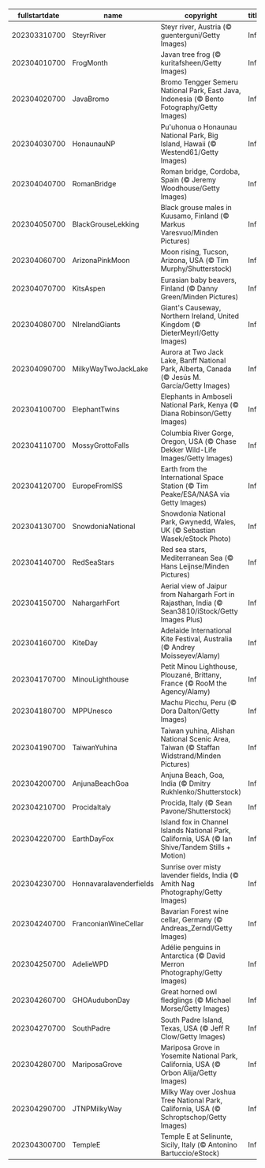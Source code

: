 |fullstartdate|name|copyright|title|image|
|--|--|--|--|--|
202303310700|SteyrRiver|Steyr river, Austria (© guenterguni/Getty Images)|Info|![](/en-AU/2023/04/202303310700SteyrRiver.jpg)|
202304010700|FrogMonth|Javan tree frog (© kuritafsheen/Getty Images)|Info|![](/en-AU/2023/04/202304010700FrogMonth.jpg)|
202304020700|JavaBromo|Bromo Tengger Semeru National Park, East Java, Indonesia (© Bento Fotography/Getty Images)|Info|![](/en-AU/2023/04/202304020700JavaBromo.jpg)|
202304030700|HonaunauNP|Pu'uhonua o Honaunau National Park, Big Island, Hawaii (© Westend61/Getty Images)|Info|![](/en-AU/2023/04/202304030700HonaunauNP.jpg)|
202304040700|RomanBridge|Roman bridge, Cordoba, Spain (© Jeremy Woodhouse/Getty Images)|Info|![](/en-AU/2023/04/202304040700RomanBridge.jpg)|
202304050700|BlackGrouseLekking|Black grouse males in Kuusamo, Finland (© Markus Varesvuo/Minden Pictures)|Info|![](/en-AU/2023/04/202304050700BlackGrouseLekking.jpg)|
202304060700|ArizonaPinkMoon|Moon rising, Tucson, Arizona, USA (© Tim Murphy/Shutterstock)|Info|![](/en-AU/2023/04/202304060700ArizonaPinkMoon.jpg)|
202304070700|KitsAspen|Eurasian baby beavers, Finland (© Danny Green/Minden Pictures)|Info|![](/en-AU/2023/04/202304070700KitsAspen.jpg)|
202304080700|NIrelandGiants|Giant's Causeway, Northern Ireland, United Kingdom (© DieterMeyrl/Getty Images)|Info|![](/en-AU/2023/04/202304080700NIrelandGiants.jpg)|
202304090700|MilkyWayTwoJackLake|Aurora at Two Jack Lake, Banff National Park, Alberta, Canada (© Jesús M. García/Getty Images)|Info|![](/en-AU/2023/04/202304090700MilkyWayTwoJackLake.jpg)|
202304100700|ElephantTwins|Elephants in Amboseli National Park, Kenya (© Diana Robinson/Getty Images)|Info|![](/en-AU/2023/04/202304100700ElephantTwins.jpg)|
202304110700|MossyGrottoFalls|Columbia River Gorge, Oregon, USA (© Chase Dekker Wild-Life Images/Getty Images)|Info|![](/en-AU/2023/04/202304110700MossyGrottoFalls.jpg)|
202304120700|EuropeFromISS|Earth from the International Space Station (© Tim Peake/ESA/NASA via Getty Images)|Info|![](/en-AU/2023/04/202304120700EuropeFromISS.jpg)|
202304130700|SnowdoniaNational|Snowdonia National Park, Gwynedd, Wales, UK (© Sebastian Wasek/eStock Photo)|Info|![](/en-AU/2023/04/202304130700SnowdoniaNational.jpg)|
202304140700|RedSeaStars|Red sea stars, Mediterranean Sea (© Hans Leijnse/Minden Pictures)|Info|![](/en-AU/2023/04/202304140700RedSeaStars.jpg)|
202304150700|NahargarhFort|Aerial view of Jaipur from Nahargarh Fort in Rajasthan, India (© Sean3810/iStock/Getty Images Plus)|Info|![](/en-AU/2023/04/202304150700NahargarhFort.jpg)|
202304160700|KiteDay|Adelaide International Kite Festival, Australia (© Andrey Moisseyev/Alamy)|Info|![](/en-AU/2023/04/202304160700KiteDay.jpg)|
202304170700|MinouLighthouse|Petit Minou Lighthouse, Plouzané, Brittany, France (© RooM the Agency/Alamy)|Info|![](/en-AU/2023/04/202304170700MinouLighthouse.jpg)|
202304180700|MPPUnesco|Machu Picchu, Peru (© Dora Dalton/Getty Images)|Info|![](/en-AU/2023/04/202304180700MPPUnesco.jpg)|
202304190700|TaiwanYuhina|Taiwan yuhina, Alishan National Scenic Area, Taiwan (© Staffan Widstrand/Minden Pictures)|Info|![](/en-AU/2023/04/202304190700TaiwanYuhina.jpg)|
202304200700|AnjunaBeachGoa|Anjuna Beach, Goa, India (© Dmitry Rukhlenko/Shutterstock)|Info|![](/en-AU/2023/04/202304200700AnjunaBeachGoa.jpg)|
202304210700|ProcidaItaly|Procida, Italy (© Sean Pavone/Shutterstock)|Info|![](/en-AU/2023/04/202304210700ProcidaItaly.jpg)|
202304220700|EarthDayFox|Island fox in Channel Islands National Park, California, USA (© Ian Shive/Tandem Stills + Motion)|Info|![](/en-AU/2023/04/202304220700EarthDayFox.jpg)|
202304230700|Honnavaralavenderfields|Sunrise over misty lavender fields, India (© Amith Nag Photography/Getty Images)|Info|![](/en-AU/2023/04/202304230700Honnavaralavenderfields.jpg)|
202304240700|FranconianWineCellar|Bavarian Forest wine cellar, Germany (© Andreas_Zerndl/Getty Images)|Info|![](/en-AU/2023/04/202304240700FranconianWineCellar.jpg)|
202304250700|AdelieWPD|Adélie penguins in Antarctica (© David Merron Photography/Getty Images)|Info|![](/en-AU/2023/04/202304250700AdelieWPD.jpg)|
202304260700|GHOAudubonDay|Great horned owl fledglings (© Michael Morse/Getty Images)|Info|![](/en-AU/2023/04/202304260700GHOAudubonDay.jpg)|
202304270700|SouthPadre|South Padre Island, Texas, USA (© Jeff R Clow/Getty Images)|Info|![](/en-AU/2023/04/202304270700SouthPadre.jpg)|
202304280700|MariposaGrove|Mariposa Grove in Yosemite National Park, California, USA (© Orbon Alija/Getty Images)|Info|![](/en-AU/2023/04/202304280700MariposaGrove.jpg)|
202304290700|JTNPMilkyWay|Milky Way over Joshua Tree National Park, California, USA (© Schroptschop/Getty Images)|Info|![](/en-AU/2023/04/202304290700JTNPMilkyWay.jpg)|
202304300700|TempleE|Temple E at Selinunte, Sicily, Italy (© Antonino Bartuccio/eStock)|Info|![](/en-AU/2023/04/202304300700TempleE.jpg)|
